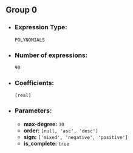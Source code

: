 ## Group 0

- ### Expression Type: 
    `POLYNOMIALS`

- ### Number of expressions:
    `90`

- ### Coefficients:
    `[real]` 

- ### Parameters:
    - **max-degree:** `10`
    - **order:** `[null, 'asc', 'desc']`
    - **sign:** `['mixed', 'negative', 'positive']`
    - **is_complete:** `true`